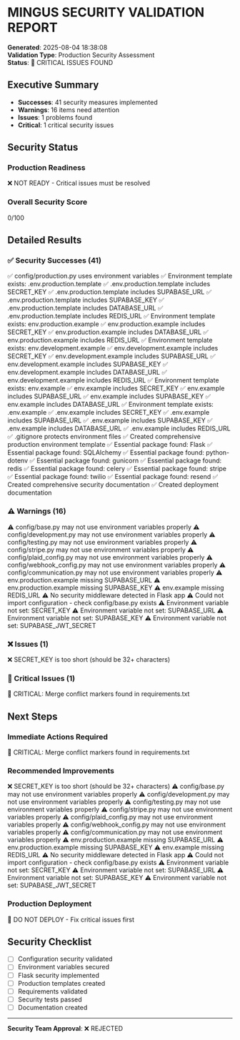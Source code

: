 # MINGUS SECURITY VALIDATION REPORT

**Generated**: 2025-08-04 18:38:08  
**Validation Type**: Production Security Assessment  
**Status**: 🔴 CRITICAL ISSUES FOUND

## Executive Summary

- **Successes**: 41 security measures implemented
- **Warnings**: 16 items need attention  
- **Issues**: 1 problems found
- **Critical**: 1 critical security issues

## Security Status

### Production Readiness
❌ NOT READY - Critical issues must be resolved

### Overall Security Score
0/100

## Detailed Results

### ✅ Security Successes (41)
✅ config/production.py uses environment variables
✅ Environment template exists: .env.production.template
✅ .env.production.template includes SECRET_KEY
✅ .env.production.template includes SUPABASE_URL
✅ .env.production.template includes SUPABASE_KEY
✅ .env.production.template includes DATABASE_URL
✅ .env.production.template includes REDIS_URL
✅ Environment template exists: env.production.example
✅ env.production.example includes SECRET_KEY
✅ env.production.example includes DATABASE_URL
✅ env.production.example includes REDIS_URL
✅ Environment template exists: env.development.example
✅ env.development.example includes SECRET_KEY
✅ env.development.example includes SUPABASE_URL
✅ env.development.example includes SUPABASE_KEY
✅ env.development.example includes DATABASE_URL
✅ env.development.example includes REDIS_URL
✅ Environment template exists: env.example
✅ env.example includes SECRET_KEY
✅ env.example includes SUPABASE_URL
✅ env.example includes SUPABASE_KEY
✅ env.example includes DATABASE_URL
✅ Environment template exists: .env.example
✅ .env.example includes SECRET_KEY
✅ .env.example includes SUPABASE_URL
✅ .env.example includes SUPABASE_KEY
✅ .env.example includes DATABASE_URL
✅ .env.example includes REDIS_URL
✅ .gitignore protects environment files
✅ Created comprehensive production environment template
✅ Essential package found: Flask
✅ Essential package found: SQLAlchemy
✅ Essential package found: python-dotenv
✅ Essential package found: gunicorn
✅ Essential package found: redis
✅ Essential package found: celery
✅ Essential package found: stripe
✅ Essential package found: twilio
✅ Essential package found: resend
✅ Created comprehensive security documentation
✅ Created deployment documentation

### ⚠️ Warnings (16)
⚠️  config/base.py may not use environment variables properly
⚠️  config/development.py may not use environment variables properly
⚠️  config/testing.py may not use environment variables properly
⚠️  config/stripe.py may not use environment variables properly
⚠️  config/plaid_config.py may not use environment variables properly
⚠️  config/webhook_config.py may not use environment variables properly
⚠️  config/communication.py may not use environment variables properly
⚠️  env.production.example missing SUPABASE_URL
⚠️  env.production.example missing SUPABASE_KEY
⚠️  env.example missing REDIS_URL
⚠️  No security middleware detected in Flask app
⚠️  Could not import configuration - check config/base.py exists
⚠️  Environment variable not set: SECRET_KEY
⚠️  Environment variable not set: SUPABASE_URL
⚠️  Environment variable not set: SUPABASE_KEY
⚠️  Environment variable not set: SUPABASE_JWT_SECRET

### ❌ Issues (1)
❌ SECRET_KEY is too short (should be 32+ characters)

### 🚨 Critical Issues (1)
🚨 CRITICAL: Merge conflict markers found in requirements.txt

## Next Steps

### Immediate Actions Required
🚨 CRITICAL: Merge conflict markers found in requirements.txt

### Recommended Improvements
❌ SECRET_KEY is too short (should be 32+ characters)
⚠️  config/base.py may not use environment variables properly
⚠️  config/development.py may not use environment variables properly
⚠️  config/testing.py may not use environment variables properly
⚠️  config/stripe.py may not use environment variables properly
⚠️  config/plaid_config.py may not use environment variables properly
⚠️  config/webhook_config.py may not use environment variables properly
⚠️  config/communication.py may not use environment variables properly
⚠️  env.production.example missing SUPABASE_URL
⚠️  env.production.example missing SUPABASE_KEY
⚠️  env.example missing REDIS_URL
⚠️  No security middleware detected in Flask app
⚠️  Could not import configuration - check config/base.py exists
⚠️  Environment variable not set: SECRET_KEY
⚠️  Environment variable not set: SUPABASE_URL
⚠️  Environment variable not set: SUPABASE_KEY
⚠️  Environment variable not set: SUPABASE_JWT_SECRET

### Production Deployment
🔴 DO NOT DEPLOY - Fix critical issues first

## Security Checklist

- [ ] Configuration security validated
- [ ] Environment variables secured
- [ ] Flask security implemented
- [ ] Production templates created
- [ ] Requirements validated
- [ ] Security tests passed
- [ ] Documentation created

---

**Security Team Approval**: ❌ REJECTED
